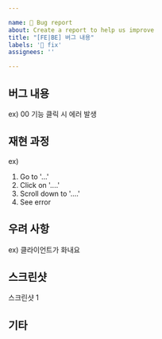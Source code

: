 ```yaml
---

name: 🐛 Bug report
about: Create a report to help us improve
title: "[FE|BE] 버그 내용"
labels: '🐛 fix'
assignees: ''

---
```


## 버그 내용

ex) 00 기능 클릭 시 에러 발생

## 재현 과정
 
ex)
1. Go to '...'
2. Click on '....'
3. Scroll down to '....'
4. See error

## 우려 사항

ex) 클라이언트가 화내요

## 스크린샷 

스크린샷 1

## 기타

